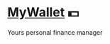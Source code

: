 # [MyWallet](https://matixy.github.io/Basic-Js-Projects/MyWallet/) 💵
 Yours personal finance manager